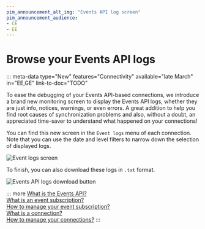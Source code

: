```yaml
---
pim_announcement_alt_img: "Events API log screen"
pim_announcement_audience:
- CE
- EE
---
```


# Browse your Events API logs
::: meta-data type="New" features="Connectivity" available="late March" in="EE,GE" link-to-doc="TODO"

To ease the debugging of your Events API-based connections, we introduce a brand new monitoring screen to display the Events API logs, whether they are just info, notices, warnings, or even errors. A great addition to help you find root causes of synchronization problems and also, without a doubt, an appreciated time-saver to understand what happened on your connections!

You can find this new screen in the `Event logs` menu of each connection. Note that you can use the date and level filters to narrow down the selection of displayed logs.

![Event logs screen](../img/event-logs-screen.png)

To finish, you can also download these logs in `.txt` format.

![Events API logs download button](../img/events-api-logs-download-button.png)

::: more
[What is the Events API?](https://api.akeneo.com/events-documentation/introduction.html)  
[What is an event subscription?](../articles/what-is-an-event-subscription.html)  
[How to manage your event subscription?](../articles/manage-event-subscription.html)  
[What is a connection?](../articles/what-is-a-connection.html)  
[How to manage your connections?](../articles/manage-your-connections.html)
:::
